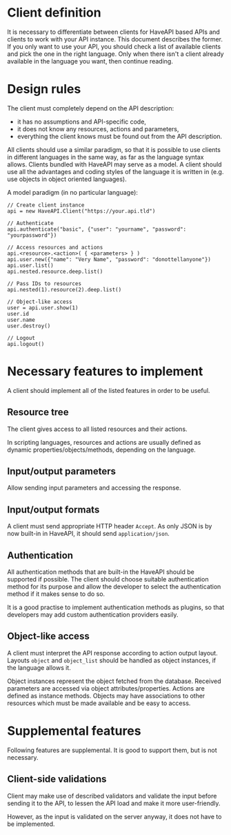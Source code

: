 # Client definition
It is necessary to differentiate between clients for HaveAPI based APIs
and clients to work with your API instance. This document describes
the former. If you only want to use your API, you should check a list
of available clients and pick the one in the right language. Only when
there isn't a client already available in the language you want, then
continue reading.

# Design rules
The client must completely depend on the API description:

 - it has no assumptions and API-specific code,
 - it does not know any resources, actions and parameters,
 - everything the client knows must be found out from the API description.

All clients should use a similar paradigm, so that it is possible to use
clients in different languages in the same way, as far as the language syntax
allows. Clients bundled with HaveAPI may serve as a model. A client should
use all the advantages and coding styles of the language it is written
in (e.g. use objects in object oriented languages).

A model paradigm (in no particular language):

    // Create client instance
    api = new HaveAPI.Client("https://your.api.tld")
    
    // Authenticate
    api.authenticate("basic", {"user": "yourname", "password": "yourpassword"})
    
    // Access resources and actions
    api.<resource>.<action>( { <parameters> } )
    api.user.new({"name": "Very Name", "password": "donottellanyone"})
    api.user.list()
    api.nested.resource.deep.list()
    
    // Pass IDs to resources
    api.nested(1).resource(2).deep.list()
    
    // Object-like access
    user = api.user.show(1)
    user.id
    user.name
    user.destroy()
    
    // Logout
    api.logout()

# Necessary features to implement
A client should implement all of the listed features in order to be useful.

## Resource tree
The client gives access to all listed resources and their actions.

In scripting languages, resources and actions are usually defined as dynamic
properties/objects/methods, depending on the language.

## Input/output parameters
Allow sending input parameters and accessing the response.

## Input/output formats
A client must send appropriate HTTP header `Accept`. As only JSON is by now built-in
in HaveAPI, it should send `application/json`.

## Authentication
All authentication methods that are built-in the HaveAPI should be supported
if possible. The client should choose suitable authentication method
for its purpose and allow the developer to select the authentication method
if it makes sense to do so.

It is a good practise to implement authentication methods as plugins,
so that developers may add custom authentication providers easily.

## Object-like access
A client must interpret the API response according to action output layout.
Layouts `object` and `object_list` should be handled as object instances,
if the language allows it.

Object instances represent the object fetched from the database. Received
parameters are accessed via object attributes/properties. Actions are defined
as instance methods. Objects may have associations to other resources which
must be made available and be easy to access.

# Supplemental features
Following features are supplemental. It is good to support them,
but is not necessary.

## Client-side validations
Client may make use of described validators and validate the input before
sending it to the API, to lessen the API load and make it more user-friendly.

However, as the input is validated on the server anyway, it does not have
to be implemented.
